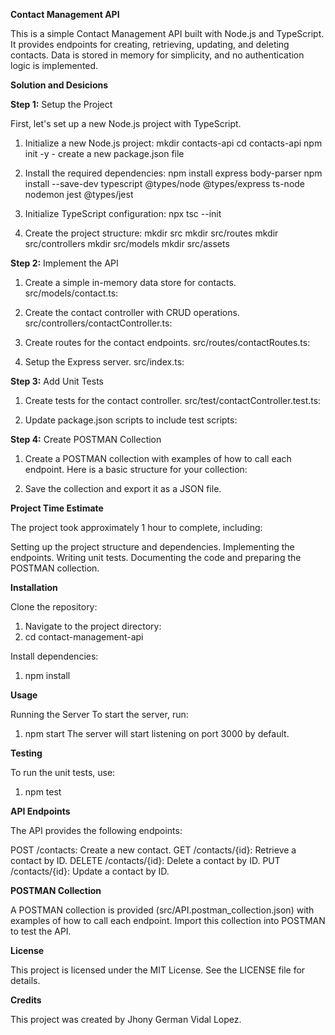 **Contact Management API**

This is a simple Contact Management API built with Node.js and TypeScript. It provides endpoints for creating, retrieving, updating, and deleting contacts. Data is stored in memory for simplicity, and no authentication logic is implemented.

**Solution and Desicions**

**Step 1:** Setup the Project

First, let's set up a new Node.js project with TypeScript.

1. Initialize a new Node.js project:
mkdir contacts-api
cd contacts-api
npm init -y - create a new package.json file

2. Install the required dependencies:
npm install express body-parser
npm install --save-dev typescript @types/node @types/express ts-node nodemon jest @types/jest

3. Initialize TypeScript configuration:
npx tsc --init 

4. Create the project structure:
mkdir src
mkdir src/routes
mkdir src/controllers
mkdir src/models
mkdir src/assets

**Step 2:** Implement the API

1. Create a simple in-memory data store for contacts.
src/models/contact.ts:

2. Create the contact controller with CRUD operations.
src/controllers/contactController.ts:

3. Create routes for the contact endpoints.
src/routes/contactRoutes.ts:

4. Setup the Express server.
src/index.ts:


**Step 3:** Add Unit Tests

1. Create tests for the contact controller.
src/test/contactController.test.ts:

2. Update package.json scripts to include test scripts:


**Step 4:** Create POSTMAN Collection

1. Create a POSTMAN collection with examples of how to call each endpoint. Here is a basic structure for your collection:

2. Save the collection and export it as a JSON file.


**Project Time Estimate**

The project took approximately 1 hour to complete, including:

Setting up the project structure and dependencies.
Implementing the endpoints.
Writing unit tests.
Documenting the code and preparing the POSTMAN collection.

**Installation**

Clone the repository:

1. Navigate to the project directory:
2. cd contact-management-api

Install dependencies:

1. npm install

**Usage**

Running the Server
To start the server, run:

1. npm start
The server will start listening on port 3000 by default.

**Testing**

To run the unit tests, use:

1. npm test

**API Endpoints**

The API provides the following endpoints:

POST /contacts: Create a new contact.
GET /contacts/{id}: Retrieve a contact by ID.
DELETE /contacts/{id}: Delete a contact by ID.
PUT /contacts/{id}: Update a contact by ID.

**POSTMAN Collection**

A POSTMAN collection is provided (src/API.postman_collection.json) with examples of how to call each endpoint. Import this collection into POSTMAN to test the API.

**License**

This project is licensed under the MIT License. See the LICENSE file for details.

**Credits**

This project was created by Jhony German Vidal Lopez.